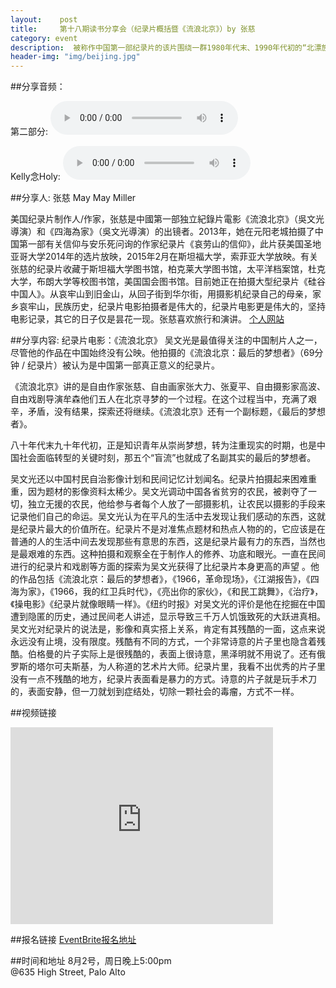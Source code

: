 ```yaml
---
layout:    post
title:     第十八期读书分享会（纪录片概括暨《流浪北京》）by 张慈 
category: event 
description:  被称作中国第一部纪录片的该片围绕一群1980年代末、1990年代初的“北漂族”（当时被称作“盲流”）展开，这群人中有作家有画家也有导演，尽管各有离开生活多年的家乡的原因，他们来到北京却都是为了追求更为纯粹的艺术理想，然而，他们迎上的更多是尴尬的现实，表面上他们都很乐观，那是因为他们不愿告诉别人难以承受的生命之重。
header-img: "img/beijing.jpg"
---
```


##分享音频：

第二部分:
<audio controls="controls">
   <source src="{{site.www-data-url}}/audio/2015-08-02-zhangci-2.mp3" type="audio/mpeg">
 Your browser does not support the audio element.
</audio>

Kelly念Holy:
<audio controls="controls">
   <source src="{{site.www-data-url}}/audio/2015-08-02-kelly-holy.mp3" type="audio/mpeg">
 Your browser does not support the audio element.
</audio>

##分享人: 张慈 May May Miller 

美国纪录片制作人/作家，张慈是中國第一部独立紀錄片電影《流浪北京》（吳文光導演）和《四海為家》（吳文光導演）的出镜者。2013年，她在元阳老城拍摄了中国第一部有关信仰与安乐死问询的作家纪录片《哀劳山的信仰》，此片获美国圣地亚哥大学2014年的选片放映，2015年2月在斯坦福大学，索菲亚大学放映。有关张慈的纪录片收藏于斯坦福大学图书馆，柏克莱大学图书馆，太平洋档案馆，杜克大学，布朗大学等校图书馆，美国国会图书馆。目前她正在拍摄大型纪录片《硅谷中国人》。从哀牢山到旧金山，从回子街到华尔街，用摄影机纪录自己的母亲，家乡哀牢山，民族历史，纪录片电影拍摄者是伟大的，纪录片电影更是伟大的，坚持电影记录，其它的日子仅是昙花一现。张慈喜欢旅行和演讲。
[个人网站](http://maymaystudio.com/index.html)

##分享内容: 纪录片电影：《流浪北京》
吴文光是最值得关注的中国制片人之一，尽管他的作品在中国始终没有公映。他拍摄的《流浪北京：最后的梦想者》（69分钟 / 纪录片）被认为是中国第一部真正意义的纪录片。

《流浪北京》讲的是自由作家张慈、自由画家张大力、张夏平、自由摄影家高波、自由戏剧导演牟森他们五人在北京寻梦的一个过程。在这个过程当中，充满了艰辛，矛盾，没有结果，探索还将继续。《流浪北京》还有一个副标题，《最后的梦想者》。

八十年代末九十年代初，正是知识青年从崇尚梦想，转为注重现实的时期，也是中国社会面临转型的关键时刻，那五个“盲流”也就成了名副其实的最后的梦想者。

吴文光还以中国村民自治影像计划和民间记忆计划闻名。纪录片拍摄起来困难重重，因为题材的影像资料太稀少。吴文光调动中国各省贫穷的农民，被剥夺了一切，独立无援的农民，他给参与者每个人放了一部摄影机，让农民以摄影的手段来记录他们自己的命运。吴文光认为在平凡的生活中去发现让我们感动的东西，这就是纪录片最大的价值所在。纪录片不是对准焦点题材和热点人物的的，它应该是在普通的人的生活中间去发现那些有意思的东西，这是纪录片最有力的东西，当然也是最艰难的东西。这种拍摄和观察全在于制作人的修养、功底和眼光。一直在民间进行的纪录片和戏剧等方面的探索为吴文光获得了比纪录片本身更高的声望 。他的作品包括《流浪北京：最后的梦想者》，《1966，革命现场》，《江湖报告》，《四海为家》，《1966，我的红卫兵时代》，《亮出你的家伙》，《和民工跳舞》，《治疗》，《操电影》《纪录片就像眼睛一样》。《纽约时报》对吴文光的评价是他在挖掘在中国遭到隐匿的历史，通过民间老人讲述，显示导致三千万人饥饿致死的大跃进真相。吴文光对纪录片的说法是，影像和真实搭上关系，肯定有其残酷的一面，这点来说永远没有止境，没有限度。残酷有不同的方式，一个非常诗意的片子里也隐含着残酷。伯格曼的片子实际上是很残酷的，表面上很诗意，黑泽明就不用说了。还有俄罗斯的塔尔可夫斯基，为人称道的艺术片大师。纪录片里，我看不出优秀的片子里没有一点不残酷的地方，纪录片表面看是暴力的方式。诗意的片子就是玩手术刀的，表面安静，但一刀就划到症结处，切除一颗社会的毒瘤，方式不一样。

##视频链接
<iframe width="420" height="315" src="https://www.youtube.com/embed/zsIOo6CsUw4" frameborder="0" allowfullscreen></iframe>
<br>

##报名链接
[EventBrite报名地址](http://www.eventbrite.com/e/17915541868)

##时间和地址
8月2号，周日晚上5:00pm <br>
@635 High Street, Palo Alto

